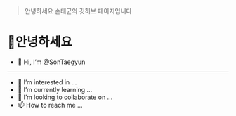 > 안녕하세요 손태균의 깃허브 페이지입니다<br/>

# 👀안녕하세요<br/>

- 👋 Hi, I’m @SonTaegyun
---
- 👀 I’m interested in ...
- 🌱 I’m currently learning ...
- 💞️ I’m looking to collaborate on ...
- 📫 How to reach me ...



<!---
SonTaegyun/SonTaegyun is a ✨ special ✨ repository because its `README.md` (this file) appears on your GitHub profile.
You can click the Preview link to take a look at your changes.
--->
